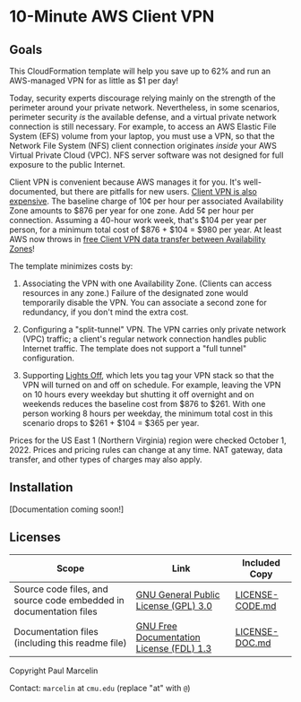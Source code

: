 # 10-Minute AWS Client VPN

## Goals

This CloudFormation template will help you save up to 62% and run an
AWS-managed VPN for as little as $1 per day!

Today, security experts discourage relying mainly on the strength of the
perimeter around your private network. Nevertheless, in some scenarios,
perimeter security _is_ the available defense, and a virtual private network
connection is still necessary. For example, to access an AWS Elastic File
System (EFS) volume from your laptop, you must use a VPN, so that the Network
File System (NFS) client connection originates _inside_ your AWS Virtual
Private Cloud (VPC). NFS server software was not designed for full exposure to
the public Internet.

Client VPN is convenient because AWS manages it for you. It's well-documented,
but there are pitfalls for new users.
[Client VPN is also expensive](https://aws.amazon.com/vpn/pricing/#AWS_Client_VPN_pricing).
The baseline charge of 10¢ per hour per associated Availability Zone amounts
to $876 per year for one zone. Add 5¢ per hour per connection. Assuming a
40-hour work week, that's $104 per year per person, for a minimum total cost of
$876 + $104 = $980 per year. At least AWS now throws in
[free Client VPN data transfer between Availability Zones](https://aws.amazon.com/about-aws/whats-new/2022/04/aws-data-transfer-price-reduction-privatelink-transit-gateway-client-vpn-services/)!

The template minimizes costs by:

1. Associating the VPN with one Availability Zone. (Clients can access
   resources in any zone.) Failure of the designated zone would temporarily
   disable the VPN. You can associate a second zone for redundancy, if you
   don't mind the extra cost.

2. Configuring a "split-tunnel" VPN. The VPN carries only private network
   (VPC) traffic; a client's regular network connection handles public
   Internet traffic. The template does not support a "full tunnel"
   configuration.

3. Supporting
   [Lights Off](https://github.com/sqlxpert/lights-off-aws),
   which lets you tag your VPN stack so that the VPN will turned on and off
   on schedule. For example, leaving the VPN on 10 hours every weekday but
   shutting it off overnight and on weekends reduces the baseline cost from
   $876 to $261. With one person working 8 hours per weekday, the minimum
   total cost in this scenario drops to $261 + $104 = $365 per year.

Prices for the US East 1 (Northern Virginia) region were checked October 1,
2022. Prices and pricing rules can change at any time. NAT gateway, data
transfer, and other types of charges may also apply.

## Installation

[Documentation coming soon!]

## Licenses

|Scope|Link|Included Copy|
|--|--|--|
|Source code files, and source code embedded in documentation files|[GNU General Public License (GPL) 3.0](http://www.gnu.org/licenses/gpl-3.0.html)|[LICENSE-CODE.md](/LICENSE-CODE.md)|
|Documentation files (including this readme file)|[GNU Free Documentation License (FDL) 1.3](http://www.gnu.org/licenses/fdl-1.3.html)|[LICENSE-DOC.md](/LICENSE-DOC.md)|

Copyright Paul Marcelin

Contact: `marcelin` at `cmu.edu` (replace "at" with `@`)
